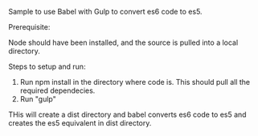 Sample to use Babel with Gulp to convert es6 code to es5.

Prerequisite:

Node should have been installed, and the source is pulled into a local directory.

Steps to setup and run:

1. Run npm install in the directory where code is. This should pull all the required dependecies.
2. Run "gulp"

THis will create a dist directory and babel converts es6 code to es5 and creates the es5 equivalent in dist directory.
